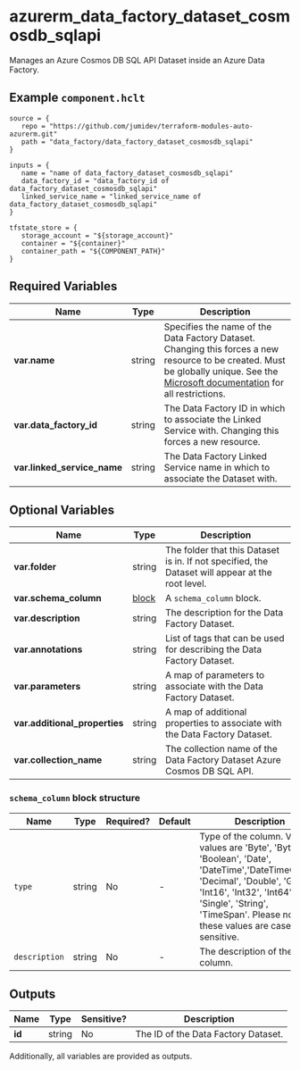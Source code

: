 # azurerm_data_factory_dataset_cosmosdb_sqlapi

Manages an Azure Cosmos DB SQL API Dataset inside an Azure Data Factory.

## Example `component.hclt`

```hcl
source = {
   repo = "https://github.com/jumidev/terraform-modules-auto-azurerm.git" 
   path = "data_factory/data_factory_dataset_cosmosdb_sqlapi" 
}

inputs = {
   name = "name of data_factory_dataset_cosmosdb_sqlapi" 
   data_factory_id = "data_factory_id of data_factory_dataset_cosmosdb_sqlapi" 
   linked_service_name = "linked_service_name of data_factory_dataset_cosmosdb_sqlapi" 
}

tfstate_store = {
   storage_account = "${storage_account}" 
   container = "${container}" 
   container_path = "${COMPONENT_PATH}" 
}

```

## Required Variables

| Name | Type |  Description |
| ---- | --------- |  ----------- |
| **var.name** | string |  Specifies the name of the Data Factory Dataset. Changing this forces a new resource to be created. Must be globally unique. See the [Microsoft documentation](https://docs.microsoft.com/azure/data-factory/naming-rules) for all restrictions. | 
| **var.data_factory_id** | string |  The Data Factory ID in which to associate the Linked Service with. Changing this forces a new resource. | 
| **var.linked_service_name** | string |  The Data Factory Linked Service name in which to associate the Dataset with. | 

## Optional Variables

| Name | Type |  Description |
| ---- | --------- |  ----------- |
| **var.folder** | string |  The folder that this Dataset is in. If not specified, the Dataset will appear at the root level. | 
| **var.schema_column** | [block](#schema_column-block-structure) |  A `schema_column` block. | 
| **var.description** | string |  The description for the Data Factory Dataset. | 
| **var.annotations** | string |  List of tags that can be used for describing the Data Factory Dataset. | 
| **var.parameters** | string |  A map of parameters to associate with the Data Factory Dataset. | 
| **var.additional_properties** | string |  A map of additional properties to associate with the Data Factory Dataset. | 
| **var.collection_name** | string |  The collection name of the Data Factory Dataset Azure Cosmos DB SQL API. | 

### `schema_column` block structure

| Name | Type | Required? | Default | Description |
| ---- | ---- | --------- | ------- | ----------- |
| `type` | string | No | - | Type of the column. Valid values are 'Byte', 'Byte[]', 'Boolean', 'Date', 'DateTime','DateTimeOffset', 'Decimal', 'Double', 'Guid', 'Int16', 'Int32', 'Int64', 'Single', 'String', 'TimeSpan'. Please note these values are case sensitive. |
| `description` | string | No | - | The description of the column. |



## Outputs

| Name | Type | Sensitive? | Description |
| ---- | ---- | --------- | --------- |
| **id** | string | No  | The ID of the Data Factory Dataset. | 

Additionally, all variables are provided as outputs.
